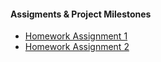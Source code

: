 #### Assigments & Project Milestones

- [Homework Assignment 1](HA1.md)
- [Homework Assignment 2](HA2.md)
